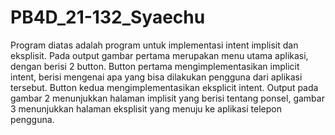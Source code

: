 # PB4D_21-132_Syaechu
Program diatas adalah program untuk implementasi intent implisit dan eksplisit. Pada output gambar pertama merupakan menu utama aplikasi, dengan berisi 2 button. Button pertama mengimplementasikan implicit intent, berisi mengenai apa yang bisa dilakukan pengguna dari aplikasi tersebut. Button kedua mengimplementasikan eksplicit intent. Output pada gambar 2 menunjukkan halaman implisit yang berisi tentang ponsel, gambar 3 menunjukkan halaman eksplisit yang menuju ke aplikasi telepon pengguna.

